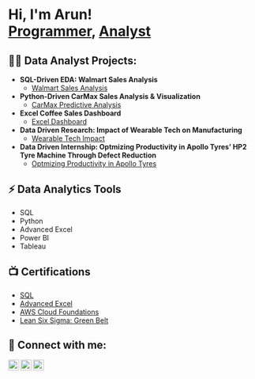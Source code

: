 <h1>Hi, I'm Arun! <br/><a href="https://github.com/arunbabu098">Programmer</a>, <a href="https://www.linkedin.com/in/arun-babu-88887a282/">Analyst</a>
<h2>👨‍💻 Data Analyst Projects:</h2>

- <b> SQL-Driven EDA: Walmart Sales Analysis </b>
  - [Walmart Sales Analysis](https://github.com/arunbabu098/Walmart_SQL_EDA/tree/main)
- <b> Python-Driven CarMax Sales Analysis & Visualization </b>
  - [CarMax Predictive Analysis](https://github.com/arunbabu098/Carmax_Analysis)
- <b> Excel Coffee Sales Dashboard </b>
  - [Excel Dashboard](https://github.com/arunbabu098/Coffee_ExcelDashboard) 
- <b> Data Driven Research: Impact of Wearable Tech on Manufacturing </b>
  - [Wearable Tech Impact](https://github.com/arunbabu098/Research_WearableTech)
- <b> Data Driven Internship: Optmizing Productivity in Apollo Tyres’ HP2 Tyre Machine Through Defect Reduction </b>
  - [Optmizing Productivity in Apollo Tyres](https://github.com/arunbabu098/Internship_ApolloTyres/blob/main/README.md)  

<h2>⚡ Data Analytics Tools</h2>

- SQL
- Python
- Advanced Excel
- Power BI
- Tableau

<h2>📺 Certifications </h2>

- [SQL](https://i.imgur.com/orvfQZS.jpeg)
- [Advanced Excel](https://i.imgur.com/ocngZrl.jpeg)
- [AWS Cloud Foundations](https://i.imgur.com/ocngZrl.jpeg)
- [Lean Six Sigma: Green Belt](https://i.imgur.com/TUhQiT4.jpeg)

<h2> 🤳 Connect with me:</h2>

[<img align="left" alt="ArunBabu | Twitter" width="22px" src="https://cdn2.iconfinder.com/data/icons/social-media-2285/512/1_Twitter_colored_svg-1024.png" style="color: white;" />][twitter]
[<img align="left" alt="ArunBabu | LinkedIn" width="22px" src="https://cdn2.iconfinder.com/data/icons/social-media-2285/512/1_Linkedin_unofficial_colored_svg-1024.png" style="color: white;" />][linkedin]
[<img align="left" alt="ArunBabu | Instagram" width="22px" src="https://cdn2.iconfinder.com/data/icons/social-media-2285/512/1_Instagram_colored_svg_1-1024.png" style="color: white;" />][instagram]


[twitter]: https://twitter.com/This1sArun
[instagram]: https://www.instagram.com/arunbabu98/
[linkedin]: [https://linkedin.com/in/joshmadakor](https://www.linkedin.com/in/arun-babu-88887a282/)

<!--
**joshmadakor1/joshmadakor1** is a ✨ _special_ ✨ repository because its `README.md` (this file) appears on your GitHub profile.

Here are some ideas to get you started:

- 🔭 I’m currently working on ...
- 🌱 I’m currently learning ...
- 👯 I’m looking to collaborate on ...
- 🤔 I’m looking for help with ...
- 💬 Ask me about ...
- 📫 How to reach me: ...
- 😄 Pronouns: ...
- ⚡ Fun fact: ...
-->

